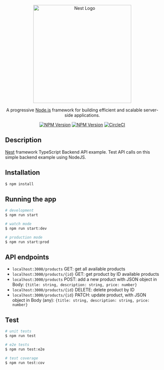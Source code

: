 <p align="center"> 
  <a href="http://nestjs.com/" target="blank"><img src="https://nestjs.com/img/logo_text.svg" width="320" alt="Nest Logo" /></a>
</p>

[circleci-image]: https://img.shields.io/circleci/build/github/nestjs/nest/master?token=abc123def456
[circleci-url]: https://circleci.com/gh/nestjs/nest

  <p align="center">A progressive <a href="http://nodejs.org" target="_blank">Node.js</a> framework for building efficient and scalable server-side applications.</p>
    <p align="center">
<a href="https://img.shields.io/badge/author-Radu%20Lepadatu-brightgreen" target="_blank"><img src="https://img.shields.io/badge/author-Radu%20Lepadatu-brightgreen" alt="NPM Version" /></a>
<a href="https://www.npmjs.com/~nestjscore" target="_blank"><img src="https://img.shields.io/npm/v/@nestjs/core.svg" alt="NPM Version" /></a>
<a href="https://circleci.com/gh/nestjs/nest" target="_blank"><img src="https://img.shields.io/circleci/build/github/nestjs/nest/master" alt="CircleCI" /></a>
</p>
  <!--[![Backers on Open Collective](https://opencollective.com/nest/backers/badge.svg)](https://opencollective.com/nest#backer)
  [![Sponsors on Open Collective](https://opencollective.com/nest/sponsors/badge.svg)](https://opencollective.com/nest#sponsor)-->

## Description

[Nest](https://github.com/nestjs/nest) framework TypeScript Backend API example. Test API calls on this simple backend example using NodeJS. 

## Installation

```bash
$ npm install
```

## Running the app

```bash
# development
$ npm run start

# watch mode
$ npm run start:dev

# production mode
$ npm run start:prod
```

## API endpoints

- `localhost:3000/products` GET: get all available products
- `localhost:3000/products/{id}` GET: get product by ID available products
- `localhost:3000/products` POST: add a new product with JSON object in Body: `{title: string, description: string, price: number}`
- `localhost:3000/products/{id}` DELETE: delete product by ID 
- `localhost:3000/products/{id}` PATCH: update product, with JSON object in Body (any): `{title: string, description: string, price: number}`


## Test

```bash
# unit tests
$ npm run test

# e2e tests
$ npm run test:e2e

# test coverage
$ npm run test:cov
```

